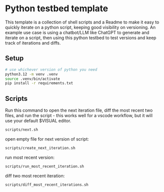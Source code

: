 # Python testbed template

This template is a collection of shell scripts and a Readme to make it easy to quickly iterate on a python script, keeping good visibility on versioning. An example use case is using a chatbot/LLM like ChatGPT to generate and iterate on a script, then using this python testbed to test versions and keep track of iterations and diffs.

## Setup

```bash
# use whichever version of python you need
python3.12 -m venv .venv
source .venv/bin/activate
pip install -r requirements.txt
```

## Scripts

Run this command to open the next iteration file, diff the most recent two files, and run the script - this works well for a vscode workflow, but it will use your default $VISUAL editor.

```bash
scripts/next.sh
```

open empty file for next version of script:

```bash
scripts/create_next_iteration.sh
```

run most recent version:

```bash
scripts/run_most_recent_iteration.sh
```

diff two most recent iteration:

```bash
scripts/diff_most_recent_iterations.sh
```
